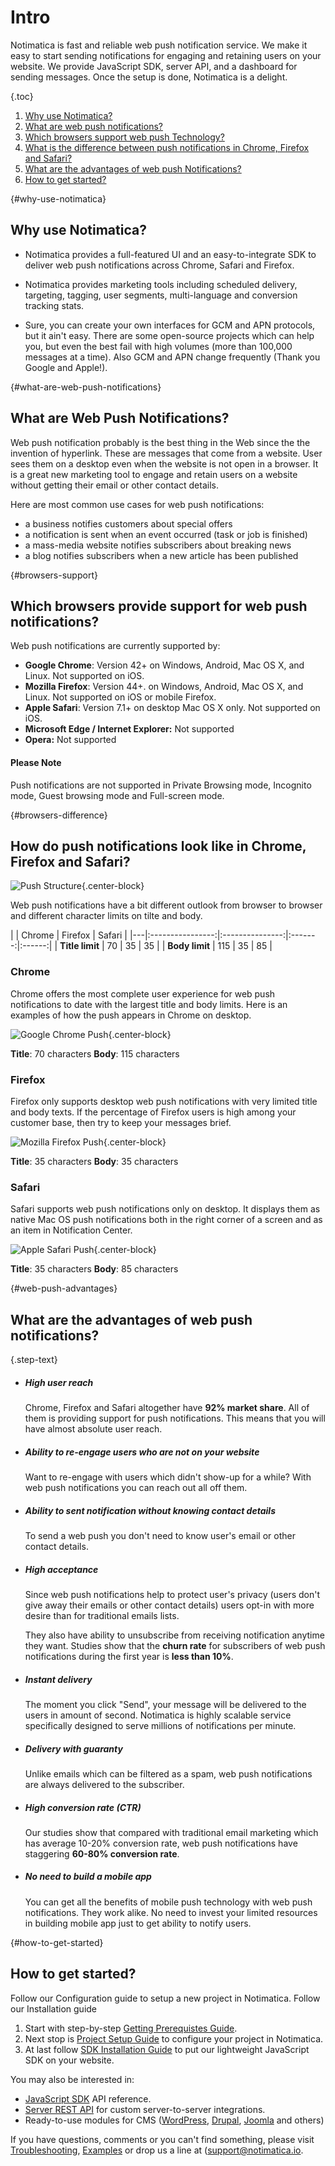 # Intro

Notimatica is fast and reliable web push notification service. We make it easy to start sending notifications for engaging and retaining users on your website. We provide JavaScript SDK, server API, and a dashboard for sending messages. Once the setup is done, Notimatica is a delight.

{.toc}
1. [Why use Notimatica?](#why-use-notimatica)
1. [What are web push notifications?](#what-are-web-push-notifications)
1. [Which browsers support web push Technology?](#browsers-support)
1. [What is the difference between push notifications in Chrome, Firefox and Safari?](#browsers-difference)
1. [What are the advantages of web push Notifications?](#web-push-advantages)
1. [How to get started?](#how-to-get-started)

{#why-use-notimatica}
## Why use Notimatica?

* Notimatica provides a full-featured UI and an easy-to-integrate SDK to deliver web push notifications across Chrome, Safari and Firefox.

* Notimatica provides marketing tools including scheduled delivery, targeting, tagging, user segments, multi-language and conversion tracking stats.

* Sure, you can create your own interfaces for GCM and APN protocols, but it ain't easy. There are some open-source projects which can help you, but even the best fail with high volumes (more than 100,000 messages at a time). Also GCM and APN change frequently (Thank you Google and Apple!).

{#what-are-web-push-notifications}
## What are Web Push Notifications?

Web push notification probably is the best thing in the Web since the the invention of hyperlink. These are messages that come from a website. User sees them on a desktop even when the website is not open in a browser. It is a great new marketing tool to engage and retain users on a website without getting their email or other contact details.

Here are most common use cases for web push notifications:

* a business notifies customers about special offers
* a notification is sent when an event occurred (task or job is finished)
* a mass-media website notifies subscribers about breaking news
* a blog notifies subscribers when a new article has been published

{#browsers-support}
## Which browsers provide support for web push notifications?

Web push notifications are currently supported by:

* **Google Chrome**: Version 42+ on Windows, Android, Mac OS X, and Linux. Not supported on iOS.
* **Mozilla Firefox**: Version 44+. on Windows, Android, Mac OS X, and Linux. Not supported on iOS or mobile Firefox.
* **Apple Safari**: Version 7.1+ on desktop Mac OS X only. Not supported on iOS.
* **Microsoft Edge / Internet Explorer:** Not supported
* **Opera:** Not supported

<div class="callout callout-info" role="alert">

#### Please Note
Push notifications are not supported in Private Browsing mode, Incognito mode, Guest browsing mode and Full-screen mode. 

</div>

{#browsers-difference}
## How do push notifications look like in Chrome, Firefox and Safari?

![Push Structure](/static/intro/push_structure.png "Push Structure"){.center-block}

Web push notifications have a bit different outlook from browser to browser and different character limits on tilte and body.

|   | Chrome  | Firefox | Safari |
|---|:----------------:|:---------------:|:-------:|:------:|
| **Title limit** | 70 | 35 | 35 |
| **Body limit** | 115 | 35 | 85 |

### Chrome
Chrome offers the most complete user experience for web push notifications to date with the largest title and body limits. Here is an examples of how the push appears in Chrome on desktop.
 
![Google Chrome Push](/static/intro/chrome_push.png "Google Chrome Push"){.center-block}

**Title**: 70 characters
**Body**: 115 characters

### Firefox

Firefox only supports desktop web push notifications with very limited title and body texts. If the percentage of Firefox users is high among your customer base, then try to keep your messages brief.

![Mozilla Firefox Push](/static/intro/ff_push.png "Mozilla Firefox Push"){.center-block}

**Title**: 35 characters
**Body**: 35 characters

### Safari
Safari supports web push notifications only on desktop. It displays them as native Mac OS push notifications both in the right corner of a screen and as an item in Notification Center.

![Apple Safari Push](/static/intro/safari_push.png "Apple Safari Push"){.center-block}

**Title**: 35 characters
**Body**: 85 characters

<!--Notifications in **Chrome** and **Firefox** are displayed inside browser window. -->

{#web-push-advantages}
## What are the advantages of web push notifications?

{.step-text}
* ##### High user reach

  Chrome, Firefox and Safari altogether have **92% market share**. All of them is providing support for push notifications. This means that you will have almost absolute user reach.

* ##### Ability to re-engage users who are not on your website

  Want to re-engage with users which didn't show-up for a while? With web push notifications you can reach out all off them.

* ##### Ability to sent notification without knowing contact details

  To send a web push you don't need to know user's email or other contact details.

* ##### High acceptance

  Since web push notifications help to protect user's privacy (users don't give away their emails or other contact details) users opt-in with more desire than for traditional emails lists.

  They also have ability to unsubscribe from receiving notification anytime they want. Studies show that the **churn rate** for subscribers of web push notifications during the first year is **less than 10%**.

* ##### Instant delivery

  The moment you click "Send", your message will be delivered to the users in amount of second. Notimatica is highly scalable service specifically designed to serve millions of notifications per minute.

* ##### Delivery with guaranty

  Unlike emails which can be filtered as a spam, web push notifications are always delivered to the subscriber.

* ##### High conversion rate (CTR)

  Our studies show that compared with traditional email marketing which has average 10-20% conversion rate, web push notifications have staggering **60-80% conversion rate**.

* ##### No need to build a mobile app

  You can get all the benefits of mobile push technology with web push notifications. They work alike. No need to invest your limited resources in building mobile app just to get ability to notify users.

{#how-to-get-started}
## How to get started?

Follow our Configuration guide to setup a new project in Notimatica.
Follow our Installation guide 

  1. Start with step-by-step [Getting Prerequistes Guide](/docs/prerequisites).
  1. Next stop is [Project Setup Guide](/docs/project-setup) to configure your project in Notimatica.
  1. At last follow [SDK Installation Guide](/docs/sdk-installation) to put our lightweight JavaScript SDK on your website.

  You may also be interested in:
* [JavaScript SDK](/docs/sdk-api) API reference.
* [Server REST API](https://notimatica.api-docs.io) for custom server-to-server integrations.
* Ready-to-use modules for CMS ([WordPress](/docs/wordpress), [Drupal](/docs/drupal), [Joomla](/docs/joomla) and others)

If you have questions, comments or you can't find something, please visit [Troubleshooting](/docs/troubleshooting), [Examples](/docs/examples) or drop us a line at ([support@notimatica.io](mailto:support@notimatica.com).
